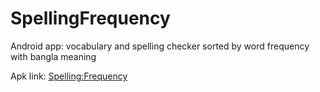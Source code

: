 # SpellingFrequency
Android app: vocabulary and spelling checker sorted by word frequency with bangla meaning

Apk link: [Spelling:Frequency](https://github.com/arefinnomi/SpellingFrequency/blob/master/app/release/app-release.apk)
